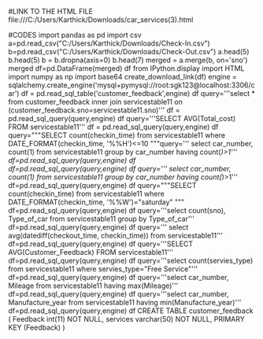 #LINK TO THE HTML FILE
file:///C:/Users/Karthick/Downloads/car_services(3).html

#CODES
import pandas as pd
import csv
a=pd.read_csv("C:/Users/Karthick/Downloads/Check-In.csv")
b=pd.read_csv("C:/Users/Karthick/Downloads/Check-Out.csv")
a.head(5)
b.head(5)
b = b.dropna(axis=0)
b.head(7)
merged = a.merge(b, on='sno')
merged
df=pd.DataFrame(merged)
df
from IPython.display import HTML
import numpy as np
import base64
create_download_link(df)
engine = sqlalchemy.create_engine('mysql+pymysql://root:sgk123@localhost:3306/car')
df = pd.read_sql_table('customer_feedback',engine)
df
query='''select * from customer_feedback inner join servicestable11 on (customer_feedback.sno=servicestable11.sno)'''
df = pd.read_sql_query(query,engine)
df
query='''SELECT AVG(Total_cost) FROM servicestable11'''
df = pd.read_sql_query(query,engine)
df
query="""SELECT count(checkin_time) from servicestable11 where DATE_FORMAT(checkin_time, '%%H')<=10 """query=''' select car_number, count(1) from servicestable11 group by car_number having count(*)>1'''
df=pd.read_sql_query(query,engine)
df
df=pd.read_sql_query(query,engine)
df
query=''' select car_number, count(1) from servicestable11 group by car_number having count(*)>1'''
df=pd.read_sql_query(query,engine)
df
query="""SELECT count(checkin_time) from servicestable11 where DATE_FORMAT(checkin_time, '%%W')="saturday" """
df=pd.read_sql_query(query,engine)
df
query='''select count(sno), Type_of_car from servicestable11 group by Type_of_car'''
df=pd.read_sql_query(query,engine)
df
query=''' select avg(datediff(checkout_time, checkin_time)) from servicestable11'''
df=pd.read_sql_query(query,engine)
df
query='''SELECT AVG(Customer_Feedback) FROM servicestable11'''
df=pd.read_sql_query(query,engine)
df
query='''select count(servies_type) from servicestable11 where servies_type="Free Service"'''
df=pd.read_sql_query(query,engine)
df
query='''select car_number, Mileage from servicestable11 having max(Mileage)'''
df=pd.read_sql_query(query,engine)
df
query='''select car_number, Manufacture_year from servicestable11 having min(Manufacture_year)'''
df=pd.read_sql_query(query,engine)
df
CREATE TABLE customer_feedback ( Feedback int(11) NOT NULL, services varchar(50) NOT NULL, PRIMARY KEY (Feedback) )







